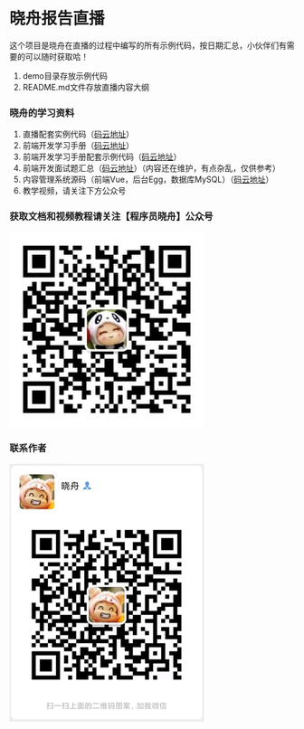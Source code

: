 # 晓舟报告直播

这个项目是晓舟在直播的过程中编写的所有示例代码，按日期汇总，小伙伴们有需要的可以随时获取哈！

1. demo目录存放示例代码
2. README.md文件存放直播内容大纲

### 晓舟的学习资料

1. 直播配套实例代码（[码云地址](https://gitee.com/xiaozhou_report/xiaozhou_live)）
2. 前端开发学习手册（[码云地址](https://gitee.com/xiaozhou_report/xiaozhou_fe)）
3. 前端开发学习手册配套示例代码（[码云地址](https://gitee.com/xiaozhou_report/xiaozhou_fe_examples)）
4. 前端开发面试题汇总（[码云地址](https://gitee.com/xiaozhou_report/xiaozhou_interview)）（内容还在维护，有点杂乱，仅供参考）
5. 内容管理系统源码（前端Vue，后台Egg，数据库MySQL）（[码云地址](https://gitee.com/xiaozhou_report/xiaozhou_cms)）
6. 教学视频，请关注下方公众号

### 获取文档和视频教程请关注【程序员晓舟】公众号

![晓舟报告公众号二维码](mpQrcode.jpg)
### 联系作者
![晓舟微信](myQrcode.jpg)


